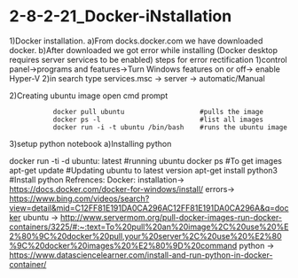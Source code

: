 # 2-8-2-21_Docker-iNstallation

1)Docker installation. a)From docks.docker.com we have downloaded docker. b)After downloaded we got error while installing (Docker desktop requires server services to be enabled) steps for error rectification 1)control panel->programs and features->Turn Windows features on or off-> enable Hyper-V 2)in search type services.msc -> server -> automatic/Manual

2)Creating ubuntu image open cmd prompt

               docker pull ubuntu                   #pulls the image
               docker ps -l                         #list all images
               docker run -i -t ubuntu /bin/bash    #runs the ubuntu image
3)setup python notebook a)Installing python

docker run -ti -d ubuntu: latest            #running ubuntu
docker ps                                   #To get images
apt-get update                              #Updating ubuntu to latest version 
apt-get install python3                     #Install python 
Refrences: Docker: installation-> https://docs.docker.com/docker-for-windows/install/ errors-> https://www.bing.com/videos/search?view=detail&mid=C12FF81E191DA0CA296AC12FF81E191DA0CA296A&q=docker ubuntu -> http://www.servermom.org/pull-docker-images-run-docker-containers/3225/#:~:text=To%20pull%20an%20image%2C%20use%20%E2%80%9C%20docker%20pull,your%20server%2C%20use%20%E2%80%9C%20docker%20images%20%E2%80%9D%20command python -> https://www.datasciencelearner.com/install-and-run-python-in-docker-container/

